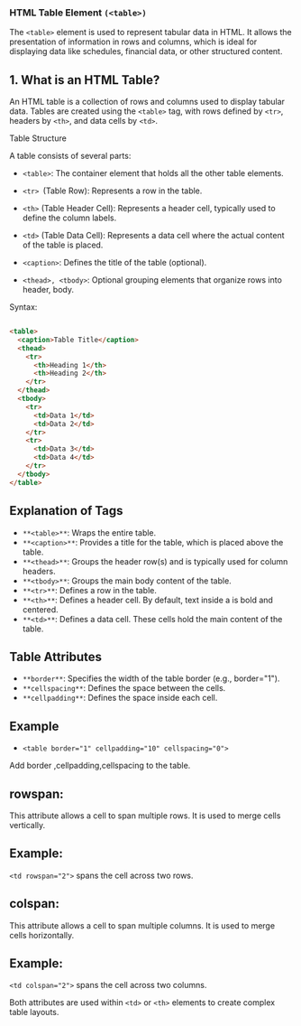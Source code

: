 ### HTML Table Element `(<table>)`

The `<table>` element is used to represent tabular data in HTML. It allows the presentation of information in rows and columns, which is ideal for displaying data like schedules, financial data, or other structured content.

## 1. What is an HTML Table?
An HTML table is a collection of rows and columns used to display tabular data. Tables are created using the `<table>` tag, with rows defined by `<tr>`, headers by `<th>`, and data cells by `<td>`.

Table Structure

A table consists of several parts:

- `<table>`: The container element that holds all the other table elements.

- `<tr> `(Table Row): Represents a row in the table.

- `<th>` (Table Header Cell): Represents a header 
cell, typically used to define the column labels.

- `<td>` (Table Data Cell): Represents a data cell where the actual content of the table is placed.

- `<caption>`: Defines the title of the table (optional).

- `<thead>, <tbody>`: Optional grouping elements that organize rows into header, body.

Syntax: 

```html

<table>
  <caption>Table Title</caption>
  <thead>
    <tr>
      <th>Heading 1</th>
      <th>Heading 2</th>
    </tr>
  </thead>
  <tbody>
    <tr>
      <td>Data 1</td>
      <td>Data 2</td>
    </tr>
    <tr>
      <td>Data 3</td>
      <td>Data 4</td>
    </tr>
  </tbody>
</table>
```

## Explanation of Tags

- `**<table>**`: Wraps the entire table.
- `**<caption>**`: Provides a title for the table, which is placed above the table.
- `**<thead>**`: Groups the header row(s) and is typically used for column headers.
- `**<tbody>**`: Groups the main body content of the table.
- `**<tr>**`: Defines a row in the table.
- `**<th>**`: Defines a header cell. By default, text inside a <th> is bold and centered.
- `**<td>**`: Defines a data cell. These cells hold the main content of the table.

## Table Attributes

- `**border**`: Specifies the width of the table border (e.g., border="1").
- `**cellspacing**`: Defines the space between the cells.
- `**cellpadding**`: Defines the space inside each cell.

## **Example**

- `<table border="1" cellpadding="10" cellspacing="0">` 

Add border ,cellpadding,cellspacing to the table.

## **rowspan**: 
This attribute allows a cell to span multiple rows. It is used to merge cells vertically.
## **Example**: 
`<td rowspan="2">` spans the cell across two rows.

## **colspan**: 
This attribute allows a cell to span multiple columns. It is used to merge cells horizontally.

## **Example**: 
`<td colspan="2">` spans the cell across two columns.

Both attributes are used within `<td>` or `<th>` elements to create complex table layouts.